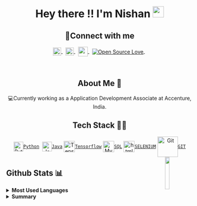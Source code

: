 <h1 align="center"> Hey there !! I'm Nishan <img src="https://raw.githubusercontent.com/MartinHeinz/MartinHeinz/master/wave.gif" width="30px"></h1>
<h2 align="center">🔗Connect with me</h2>
<p align="center">
<a href="https://www.linkedin.com/in/nishanpoojary/">
  <img align="center" alt="Nishan's LinkedIn" width="22px" src="https://cdn.jsdelivr.net/npm/simple-icons@v3/icons/linkedin.svg" />
</a>&nbsp;
<a href="https://www.hackerrank.com/nishan_p">
  <img align="center" alt="Nishan's Hackerrank" width="22px" src="https://cdn.jsdelivr.net/npm/simple-icons@v3/icons/hackerrank.svg" />
</a>&nbsp;  
<a href="mailto:nishanpoojary16@gmail.com">
  <img align="center" width="26px" src="https://cdn.jsdelivr.net/npm/simple-icons@v3/icons/gmail.svg" />
</a>&nbsp;
<a href="https://github.com/nishanpoojary">
 <img align="center" src="https://badges.frapsoft.com/os/v2/open-source.svg?v=103" alt="Open Source Love"/>
</a>&nbsp;
</p>  
<br>

<h2 align="center"> About Me 🧑</h2>

<p align="center" >💻Currently working as a Application Development Associate at Accenture, India. </p>


<h2 align="center"> Tech Stack 👨‍💻</h2>
<div align="center">
  <a href="https://www.python.org/"><img align="center" height="26" width="26"src="https://cdn.svgporn.com/logos/python.svg"  alt="Python"><code>Python</code></a>&nbsp;
  <a href="https://www.java.com/en/download/help/whatis_java.html"><img align="center" height="26" width="26" src="https://cdn.svgporn.com/logos/java.svg"  alt="JavaScript"><code>Java</code></a>
  <a href="https://www.tensorflow.org/"><img align="center" src="https://cdn.svgporn.com/logos/tensorflow.svg" height="30" width="30" alt="Tensorflow"><code>Tensorflow</code></a>
  <a href="https://www.mysql.com/"><img align="center" height="30" width="30" src="https://cdn.svgporn.com/logos/mysql.svg"  alt="MySQL"><code>SQL</code></a>
  <a href="https://www.selenium.dev/"><img align="center" height="30" width="30" src="https://cdn.svgporn.com/logos/selenium.svg" alt="html"><code>SELENIUM</code></a>
  <a href="https://git-scm.com/"><img align="center" height="55" width="55" src="https://cdn.svgporn.com/logos/git.svg"  alt="Git" style="max-width:100%";><code>GIT</code></a>

</div> 


<a href="https://github.com/nishanpoojary">
  <img align="right" height="15%" width="15%" src="https://media.giphy.com/media/du3J3cXyzhj75IOgvA/giphy.gif">
</a>    
    

## Github Stats 📊
<details>
<summary><b>Most Used Languages</b></summary>
<a href="https://github.com/nishanpoojary">
  <img align="center" src="https://github-readme-stats.vercel.app/api/top-langs/?username=nishanpoojary&layout=compact&theme=radical&langs_count=8&hide=html,css">
</a>
</details>
<details>
<summary><b>Summary</b></summary>
<a href="https://github.com/nishanpoojary">
  <img align="center" src="https://github-readme-stats.vercel.app/api?username=nishanpoojary&show_icons=true&theme=radical">
</a>
</details>

<!--
**nishanpoojary/nishanpoojary** is a ✨ _special_ ✨ repository because its `README.md` (this file) appears on your GitHub profile.

Here are some ideas to get you started:

- 🔭 I’m currently working on ...
- 🌱 I’m currently learning ...
- 👯 I’m looking to collaborate on ...
- 🤔 I’m looking for help with ...
- 💬 Ask me about ...
- 📫 How to reach me: ...
- 😄 Pronouns: ...
- ⚡ Fun fact: ...
-->
